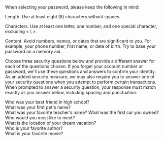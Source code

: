 When selecting your password, please keep the following in mind:

Length. Use at least eight (8) characters without spaces.

Characters. Use at least one letter, one number, and one special character,
excluding < \ >.

Content. Avoid numbers, names, or dates that are significant to you. For
example, your phone number, first name, or date of birth. Try to base your
password on a memory aid.


Choose three security questions below and provide a different answer for each
of the questions chosen. If you forget your account number or password, we'll
use these questions and answers to confirm your identity. As an added security
measure, we may also require you to answer one of your security questions when
you attempt to perform certain transactions. When prompted to answer a security
question, your response must match exactly as you answer below, including
spacing and punctuation.

 Who was your best friend in high school?	
 What was your first pet's name?	
 What was your favorite teacher's name?	
 What was the first car you owned?	
 Who would you most like to meet?	
 What is the location of your dream vacation?	
 Who is your favorite author?	
 What is your favorite movie?	


